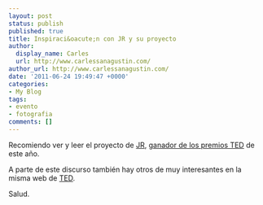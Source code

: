 ```yaml
---
layout: post
status: publish
published: true
title: Inspiraci&oacute;n con JR y su proyecto
author:
  display_name: Carles
  url: http://www.carlessanagustin.com/
author_url: http://www.carlessanagustin.com/
date: '2011-06-24 19:49:47 +0000'
categories:
- My Blog
tags:
- evento
- fotografia
comments: []
---
```

<p>Recomiendo ver y leer el proyecto de <a title="JR" href="http://www.jr-art.net/" target="_blank">JR</a>, <a href="http://www.tedprize.org/jr-2011-ted-prize-winner/" target="_blank">ganador de los premios TED</a> de este a&ntilde;o.</p>
<p>A parte de este discurso tambi&eacute;n hay otros de muy interesantes en la misma web de <a title="TED: Ideas worth spreading" href="http://www.ted.com/" target="_blank">TED</a>.</p>
<p>Salud.</p>
